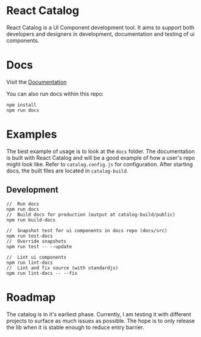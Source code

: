 # React Catalog
React Catalog is a UI Component development tool. It aims to support both developers and designers in development, documentation and testing of ui components.

# Docs
Visit the [Documentation](https://khankuan.github.io/react-catalog/#/intro)

You can also run docs within this repo:
```
npm install
npm run docs
```

# Examples
The best example of usage is to look at the `docs` folder. The documentation is built with React Catalog and will be a good example of how a user's repo might look like. Refer to `catalog.config.js` for configuration. After starting docs, the built files are located in `catalog-build`.

## Development
```
//  Run docs
npm run docs
//  Build docs for production (output at catalog-build/public)   
npm run build-docs

//  Snapshot test for ui components in docs repo (docs/src)
npm run test-docs
//  Override snapshots
npm run test -- --update

//  Lint ui components
npm run lint-docs
//  Lint and fix source (with standardjs)
npm run lint-docs -- --fix
```

# Roadmap
The catalog is in it's earliest phase. Currently, I am testing it with different projects to surface as much issues as possible. The hope is to only release the lib when it is stable enough to reduce entry barrier.
